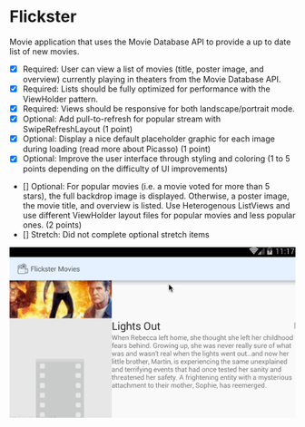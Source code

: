 # Flickster

Movie application that uses the Movie Database API to provide a up to date list of new movies. 

 * [x] Required: User can view a list of movies (title, poster image, and overview) currently playing in theaters from the Movie Database API.
 * [x] Required: Lists should be fully optimized for performance with the ViewHolder pattern.
 * [x] Required: Views should be responsive for both landscape/portrait mode.
 * [x] Optional: Add pull-to-refresh for popular stream with SwipeRefreshLayout (1 point)
 * [x] Optional: Display a nice default placeholder graphic for each image during loading (read more about Picasso) (1 point)
 * [x] Optional: Improve the user interface through styling and coloring (1 to 5 points depending on the difficulty of UI improvements)
 * [] Optional: For popular movies (i.e. a movie voted for more than 5 stars), the full backdrop image is displayed. Otherwise, a poster image, the movie title, and overview is listed. Use Heterogenous ListViews and use different ViewHolder layout files for popular movies and less popular ones. (2 points)
 * [] Stretch: Did not complete optional stretch items
 
 ![Video Walkthrough](https://github.com/terraoldham/Flickster/blob/master/Flickster%20Movie%20Landscape.gif)
 
